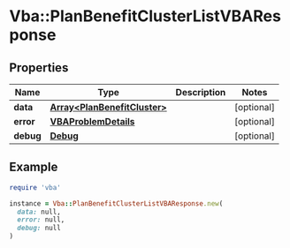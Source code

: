 # Vba::PlanBenefitClusterListVBAResponse

## Properties

| Name | Type | Description | Notes |
| ---- | ---- | ----------- | ----- |
| **data** | [**Array&lt;PlanBenefitCluster&gt;**](PlanBenefitCluster.md) |  | [optional] |
| **error** | [**VBAProblemDetails**](VBAProblemDetails.md) |  | [optional] |
| **debug** | [**Debug**](Debug.md) |  | [optional] |

## Example

```ruby
require 'vba'

instance = Vba::PlanBenefitClusterListVBAResponse.new(
  data: null,
  error: null,
  debug: null
)
```


